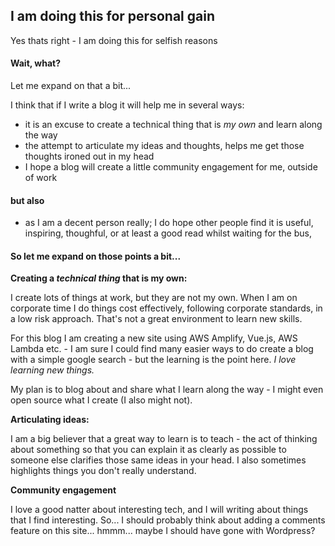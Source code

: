 ## I am doing this for personal gain
Yes thats right - I am doing this for selfish reasons

#### Wait, what?
Let me expand on that a bit...

I think that if I write a blog it will help me in several ways:
- it is an excuse to create a technical thing that is *my own* and learn along the way
- the attempt to articulate my ideas and thoughts, helps me get those thoughts ironed out in my head
- I hope a blog will create a little community engagement for me, outside of work

#### but also

- as I am a decent person really; I do hope other people find it is useful, inspiring, thoughful, or at least a good read whilst waiting for the bus,

#### So let me expand on those points a bit...

**Creating a *technical thing* that is my own:**

I create lots of things at work, but they are not my own. When I am on corporate time I do things cost effectively, following corporate standards, in a low risk approach. That's not a great environment to learn new skills.

For this blog I am creating a new site using AWS Amplify, Vue.js, AWS Lambda etc. - I am sure I could find many easier ways to do create a blog with a simple google search - but the learning is the point here. *I love learning new things.*

My plan is to blog about and share what I learn along the way - I might even open source what I create (I also might not).

**Articulating ideas:**

I am a big believer that a great way to learn is to teach - the act of thinking about something so that you can explain it as clearly as possible to someone else clarifies those same ideas in your head. I also sometimes highlights things you don't really understand.

**Community engagement**

I love a good natter about interesting tech, and I will writing about things that I find interesting. So... I should probably think about adding a comments feature on this site... hmmm... maybe I should have gone with Wordpress?

